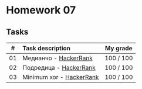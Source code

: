 # Homework 07

## Tasks
| # | Task description | My grade |
| - | :--------------- | :-------: |
| 01 | Медианчо - [HackerRank](https://www.hackerrank.com/contests/sda-hw-7-2023/challenges/challenge-4335) | 100 / 100 |
| 02 | Подредица - [HackerRank](https://www.hackerrank.com/contests/sda-hw-7-2023/challenges/challenge-4337) | 100 / 100 |
| 03 | Minimum xor - [HackerRank](https://www.hackerrank.com/contests/sda-hw-7-2023/challenges/minimum-xor-3) | 100 / 100 |
